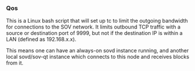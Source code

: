 ### Qos ###

This is a Linux bash script that will set up tc to limit the outgoing bandwidth for connections to the SOV network. It limits outbound TCP traffic with a source or destination port of 9999, but not if the destination IP is within a LAN (defined as 192.168.x.x).

This means one can have an always-on sovd instance running, and another local sovd/sov-qt instance which connects to this node and receives blocks from it.
